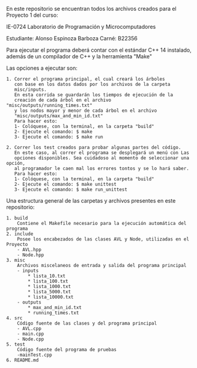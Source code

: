 En este repositorio se encuentran todos los archivos creados
para el Proyecto 1 del curso:

IE-0724 Laboratorio de Programación y Microcomputadores

Estudiante: Alonso Espinoza Barboza
Carné: B22356

Para ejecutar el programa deberá contar con el estándar
C++ 14 instalado, además de un compilador de C++ y la herramienta "Make"

Las opciones a ejecutar son:

    1. Correr el programa principal, el cual creará los árboles
       con base en los datos dados por los archivos de la carpeta
       misc/inputs.
       En esta corrida se guardarán los tiempos de ejecución de la
       creación de cada árbol en el archivo "misc/outputs/running_times.txt"
       y los nodos mayor y menor de cada árbol en el archivo
       "misc/outputs/max_and_min_id.txt"
       Para hacer esto:
       1- Colóquese, con la terminal, en la carpeta "build"
       2- Ejecute el comando: $ make
       3- Ejecute el comando: $ make run

    2. Correr los test creados para probar algunas partes del código.
       En este caso, al correr el programa se desplegará un menú con Las
       opciones disponibles. Sea cuidadoso al momento de seleccionar una opción,
       al programador le caen mal los errores tontos y se lo hará saber.
       Para hacer esto:
       1- Colóquese, con la terminal, en la carpeta "build"
       2- Ejecute el comando: $ make unittest
       3- Ejecute el comando: $ make run_unittest

Una estructura general de las carpetas y archivos presentes en este repositorio:

    1. build
        Contiene el Makefile necesario para la ejecución automática del programa
    2. include
        Posee los encabezados de las clases AVL y Node, utilizadas en el Proyecto
        - AVL.hpp
        - Node.hpp
    3. misc
        Archivos miscelaneos de entrada y salida del programa principal
        - inputs
            * lista_10.txt
            * lista_100.txt
            * lista_1000.txt
            * lista_5000.txt
            * lista_10000.txt
        - outputs
            * max_and_min_id.txt
            * running_times.txt
    4. src
        Código fuente de las clases y del programa principal
        - AVL.cpp
        - main.cpp
        - Node.cpp
    5. test
        Código fuente del programa de pruebas
        -mainTest.cpp
    6. README.md
